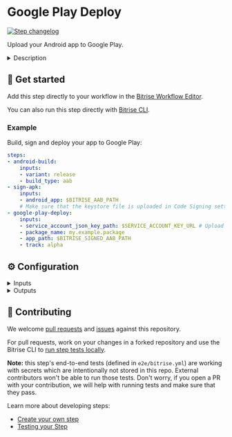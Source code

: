 # Google Play Deploy

[![Step changelog](https://shields.io/github/v/release/bitrise-io/steps-google-play-deploy?include_prereleases&label=changelog&color=blueviolet)](https://github.com/bitrise-io/steps-google-play-deploy/releases)

Upload your Android app to Google Play.

<details>
<summary>Description</summary>

The Step uploads your Android app to Google Play. It works with both APK and AAB files.

Please note that in order to successfully use this Step, you must [upload your first APK or AAB file manually](https://support.google.com/googleplay/android-developer/answer/9859152?hl=en&visit_id=637407764704794872-3953166533&rd=1), using Google's own web interface!
Once you uploaded one APK or AAB of your app to Google Play manually, you can use our Step for all subsequent versions.

### Configuring the Step

The Step uses Google's API so before attempting to use the Step, you need to [Set up Google API access](https://devcenter.bitrise.io/deploy/android-deploy/deploying-android-apps/#setting-up-google-play-api-access). This includes:
- [Linking your Google Developer Console to an API project](https://developers.google.com/android-publisher/getting_started#linking_your_api_project).
- [Setting up API access using a service account](https://developers.google.com/android-publisher/getting_started#using_a_service_account).
- Granting the necessary access rights to the service account.
- Upload the service account JSON key to Bitrise and store it in a [Secret Env Var](https://devcenter.bitrise.io/builds/env-vars-secret-env-vars/).

Due to the way the Google Play Publisher API works, you have to grant at least the following permissions to that service account:
- Edit store listing, pricing & distribution
- Manage Production APKs
- Manage Alpha & Beta APKs
- Manage Alpha & Beta users

Read the full process in our [Deploying Android apps guide](https://devcenter.bitrise.io/deploy/android-deploy/deploying-android-apps/).

To deploy your app with the Step:

1. In the **Service Account JSON key file path**, add the Secret that stores your service account JSON key.
1. In the **App file path** input, set the path to your APK and/or AAB files. You can add multiple paths here, separated with a newline.
   In most cases, the default values work well unless you changed the output variable of the Step that build your APK or AAB.
1. In the **Package name**  input, set the package name of your app.
1. In the **Track** input, add the track to which you want to assign the app. This can be any of the built-in tracks or a custom track of your own.

### Troubleshooting

If the Step fails, check the following:
- If it's an authentication error, check that your Secret points to the correct file (and that a file is uploaded at all).
- Make sure your service account has the necessary access rights.
- Check that there's no typo in the package name and that you selected an existing track for the app.

### Useful links

- [Google Play Developer API - Getting Started](https://developers.google.com/android-publisher/getting_started)
- [Deploying Android apps](https://devcenter.bitrise.io/deploy/android-deploy/deploying-android-apps/)

### Related Steps

- [TestFairy Deploy Android](https://www.bitrise.io/integrations/steps/testfairy-deploy-android)
- [AppCenter Android Deploy](https://www.bitrise.io/integrations/steps/appcenter-deploy-android)
- [Appetize.io Deploy](https://www.bitrise.io/integrations/steps/appetize-deploy)
- [Android Sign](https://www.bitrise.io/integrations/steps/sign-apk)
</details>

## 🧩 Get started

Add this step directly to your workflow in the [Bitrise Workflow Editor](https://devcenter.bitrise.io/steps-and-workflows/steps-and-workflows-index/).

You can also run this step directly with [Bitrise CLI](https://github.com/bitrise-io/bitrise).

### Example

Build, sign and deploy your app to Google Play:

```yaml
steps:
- android-build:
    inputs:
    - variant: release
    - build_type: aab
- sign-apk:
    inputs:
    - android_app: $BITRISE_AAB_PATH
    # Make sure that the keystore file is uploaded in Code Signing settings
- google-play-deploy:
    inputs:
    - service_account_json_key_path: $SERVICE_ACCOUNT_KEY_URL # Upload this in Code Signing settings
    - package_name: my.example.package
    - app_path: $BITRISE_SIGNED_AAB_PATH
    - track: alpha
```

## ⚙️ Configuration

<details>
<summary>Inputs</summary>

| Key | Description | Flags | Default |
| --- | --- | --- | --- |
| `service_account_json_key_path` | Path to the service account's JSON key file. It must be a Secret Environment Variable, pointing to either a file uploaded to Bitrise or to a remote download location. | required, sensitive |  |
| `package_name` | Package name of the app. | required |  |
| `app_path` | Path to the app bundle file(s) or APK file(s) to deploy. In the case of [multiple artifacts](https://developer.android.com/google/play/publishing/multiple-apks.html) deploy, you can specify multiple APKs and AABs as a newline (`\n`) or pipe (`\|`) separated list. | required | `$BITRISE_APK_PATH\n$BITRISE_AAB_PATH` |
| `expansionfile_path` | Path to the [expansion file](https://developer.android.com/google/play/expansion-files). Leave empty or provide exactly the same number of paths as in app_path, separated by `\|` character and start each path with the expansion file's type separated by a `:`. (main, patch) Format examples: - `main:/path/to/my/app.obb` - `patch:/path/to/my/app1.obb\|main:/path/to/my/app2.obb\|main:/path/to/my/app3.obb` |  |  |
| `track` | The track to which you want to assign the uploaded app.  Can be one of the built-in tracks (internal, alpha, beta, production), or a custom track name you added in Google Play Developer Console. | required | `alpha` |
| `user_fraction` | Portion of the users who should get the staged version of the app. Accepts values between 0.0 and 1.0 (exclusive-exclusive). Only applies if `Status` is `inProgress` or `halted`.  To release to all users, this input should not be defined (or should be blank). |  |  |
| `status` | The status of a release. For more information see the [API reference](https://developers.google.com/android-publisher/api-ref/rest/v3/edits.tracks#Status). |  |  |
| `release_name` | The name of the release. By default Play Store generates the name from the APK's `versionName` value. |  |  |
| `update_priority` | This allows your app to decide how strongly to recommend an update to the user. Accepts values between 0 and 5 with 0 being the lowest priority and 5 being the highest priority. By default this value is 0. For more information see here: https://developer.android.com/guide/playcore/in-app-updates#check-priority. |  | `0` |
| `whatsnews_dir` | Use this input to specify localized 'what's new' files directory. This directory should contain 'whatsnew' files postfixed with the locale. what's new file name pattern: `whatsnew-LOCALE` Example:  ``` + - [PATH/TO/WHATSNEW]     \|     + - whatsnew-en-US     \|     + - whatsnew-de-DE ``` Format examples: - "./"         # what's new files are in the repo root directory - "./whatsnew" # what's new files are in the whatsnew directory |  |  |
| `mapping_file` | The `mapping.txt` file provides a translation between the original and obfuscated class, method, and field names. Uploading a mapping file is not required when deploying an AAB as the app bundle contains the mapping file itself. In case of deploying [multiple artifacts](https://developer.android.com/google/play/publishing/multiple-apks.html), you can specify multiple mapping.txt files as a newline (`\n`) or pipe (`\|`) separated list. The order of mapping files should match the list of APK or AAB files in the `app_path` input. |  | `$BITRISE_MAPPING_PATH` |
| `retry_without_sending_to_review` | If set to `true` and the initial change request fails, the changes will not be reviewed until they are manually sent for review from the Google Play Console UI. If set to `false`, the step fails if the changes can't be automatically sent to review. | required | `false` |
| `ack_bundle_installation_warning` | Must be set to `true` if the App Bundle installation may trigger a warning on user devices (for example, if installation size may be over a threshold, typically 100 MB). | required | `false` |
| `dry_run` | If set to `true` then the changes will not be committed to create a real release in the Play Console. Use this flag to validate your configuration without triggering a new review. See the [API reference](https://developers.google.com/android-publisher/api-ref/rest/v3/edits/validate). | | `false` |
</details>

<details>
<summary>Outputs</summary>

| Key              | Description                                        |
|------------------|----------------------------------------------------|
| `FAILURE_REASON` | Reason the upload to Google Play failed, if it did |

</details>

## 🙋 Contributing

We welcome [pull requests](https://github.com/bitrise-io/steps-google-play-deploy/pulls) and [issues](https://github.com/bitrise-io/steps-google-play-deploy/issues) against this repository.

For pull requests, work on your changes in a forked repository and use the Bitrise CLI to [run step tests locally](https://devcenter.bitrise.io/bitrise-cli/run-your-first-build/).

**Note:** this step's end-to-end tests (defined in `e2e/bitrise.yml`) are working with secrets which are intentionally not stored in this repo. External contributors won't be able to run those tests. Don't worry, if you open a PR with your contribution, we will help with running tests and make sure that they pass.

Learn more about developing steps:

- [Create your own step](https://devcenter.bitrise.io/contributors/create-your-own-step/)
- [Testing your Step](https://devcenter.bitrise.io/contributors/testing-and-versioning-your-steps/)
